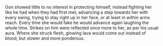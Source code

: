 Gon showed little to no interest in protecting himself, instead fighting her like he had when they had first met; advancing a step towards her with every swing, trying to stay right up in her face, or at least in within arms reach. Every time she would fake he would advance again laughing the whole time. Strikes on him were reflected once more to her, as per his usual aura. Where she struck flesh, glowing lava would come out instead of blood, but slower and more ponderous.